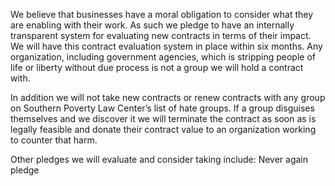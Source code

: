 We believe that businesses have a moral obligation to consider what they are enabling with their work.  As such we pledge to have an internally transparent system for evaluating new contracts in terms of their impact.  We will have this contract evaluation system in place within six months.  Any organization, including government agencies, which is stripping people of life or liberty without due process is not a group we will hold a contract with.

In addition we will not take new contracts or renew contracts with any group on Southern Poverty Law Center’s list of hate groups.  If a group disguises themselves and we discover it we will terminate the contract as soon as is legally feasible and donate their contract value to an organization working to counter that harm.

Other pledges we will evaluate and consider taking include:
Never again pledge
